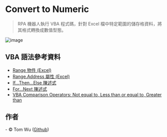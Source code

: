 # Convert to Numeric   
> RPA 機器人執行 VBA 程式碼，針對 Excel 檔中特定範圍的儲存格資料，將其格式轉換成數值型態。   

![image](./README_gif/Demo.gif)

## VBA 語法參考資料  
- [Range 物件 (Excel)](https://docs.microsoft.com/zh-tw/office/vba/api/excel.range(object))   
- [Range.Address 屬性 (Excel)](https://docs.microsoft.com/zh-tw/office/vba/api/excel.range.address)
- [If...Then...Else 陳述式](https://docs.microsoft.com/zh-tw/office/vba/language/reference/user-interface-help/ifthenelse-statement)  
- [For...Next 陳述式](https://docs.microsoft.com/zh-tw/dotnet/visual-basic/language-reference/statements/for-next-statement)
- [VBA Comparison Operators: Not equal to, Less than or equal to, Greater than](https://www.guru99.com/vba-comparison-operators.html)
 
## 作者
<span> - &copy; Tom Wu (<a href="https://github.com/YenLinWu">Github</a>) </span>  

